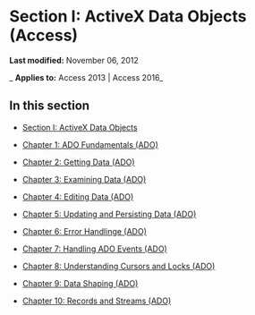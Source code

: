 
# Section I: ActiveX Data Objects (Access)

 **Last modified:** November 06, 2012

 _ **Applies to:** Access 2013 | Access 2016_

## In this section


- [Section I: ActiveX Data Objects](8f794f04-6977-7af0-fdfd-126a92d33e94.md)
    
- [Chapter 1: ADO Fundamentals (ADO)](8ec557fe-21c8-4cc2-9403-a37ec8294486.md)
    
- [Chapter 2: Getting Data (ADO)](3b027402-36ae-4bf0-b0d6-e91a38bf5bbf.md)
    
- [Chapter 3: Examining Data (ADO)](647539f3-5f79-4b83-9786-17e1c73fc5e6.md)
    
- [Chapter 4: Editing Data (ADO)](c25bf11e-9ad6-4d68-9912-d50bc513804d.md)
    
- [Chapter 5: Updating and Persisting Data (ADO)](afbad965-978d-4af6-96db-e21004a70b84.md)
    
- [Chapter 6: Error Handlinge (ADO)](e6a15bec-14d4-41fc-8dd2-6e29091b3285.md)
    
- [Chapter 7: Handling ADO Events (ADO)](ad732c9b-4191-4cc0-9bc0-2f64e93cd872.md)
    
- [Chapter 8: Understanding Cursors and Locks (ADO)](634b80d8-518e-4505-8391-87802f6aeab4.md)
    
- [Chapter 9: Data Shaping (ADO)](70d0fc11-8738-46b5-a107-48e3acc3ce26.md)
    
- [Chapter 10: Records and Streams (ADO)](f56f7969-a579-4760-a43d-8304624c78c0.md)
    
